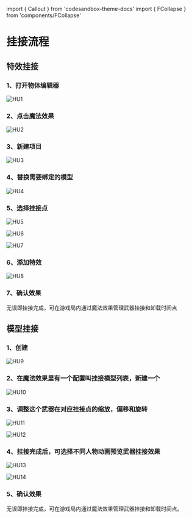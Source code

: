 import { Callout } from 'codesandbox-theme-docs'
import { FCollapse } from 'components/FCollapse'

# 挂接流程
## 特效挂接
### 1、打开物体编辑器
![HU1](./pic/HU1.png)
### 2、点击魔法效果
![HU2](./pic/HU2.png)
### 3、新建项目
![HU3](./pic/HU3.png)
### 4、替换需要绑定的模型
![HU4](./pic/HU4.png)
### 5、选择挂接点
![HU5](./pic/HU5.png)

![HU6](./pic/HU6.png)

![HU7](./pic/HU7.png)
### 6、添加特效
![HU8](./pic/HU8.png)
### 7、确认效果
无误即挂接完成，可在游戏局内通过魔法效果管理武器挂接和卸载时间点
## 模型挂接
### 1、创建
![HU9](./pic/HU9.png)
### 2、在魔法效果里有一个配置叫挂接模型列表，新建一个
![HU10](./pic/HU10.png)
### 3、调整这个武器在对应挂接点的缩放，偏移和旋转
![HU11](./pic/HU11.png)

![HU12](./pic/HU12.png)
### 4、挂接完成后，可选择不同人物动画预览武器挂接效果
![HU13](./pic/HU13.png)

![HU14](./pic/HU14.png)
### 5、确认效果
无误即挂接完成，可在游戏局内通过魔法效果管理武器挂接和卸载时间点。